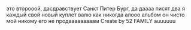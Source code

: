 это второоой, дасдравствует Санкт Питер Бург, да даааа
писят два
я каждый свой новый куплет валю как никогда
алооо
альбом он чисто мой никому его не продааааааааам
Create by 52 FAMILY auuuuuu
